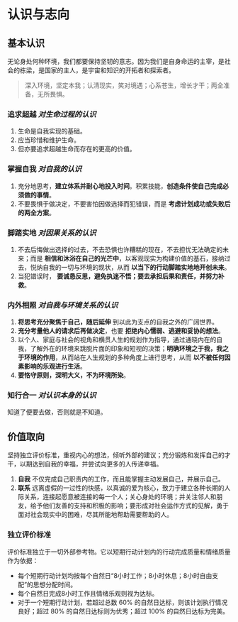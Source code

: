 # 认识与志向

## 基本认识

无论身处何种环境，我们都要保持坚韧的意志。因为我们是自身命运的主宰，是社会的栋梁，是国家的主人，是宇宙和知识的开拓者和探索者。

> 深入环境，坚定本我；认清现实，笑对境遇；心系苍生，增长才干；两全准备，无所畏惧。

### 追求超越 *对生命过程的认识*

1. 生命是自我实现的基础。
2. 应当珍惜和维护生命。
3. 但亦要追求超越生命而存在的更高的价值。

### 掌握自我 *对自我的认识*

1. 充分地思考，**建立体系并耐心地投入时间**。积累技能，**创造条件使自己完成必须做的事情**。
2. 不要畏惧于做决定，不要害怕因做选择而犯错误，而是 **考虑计划成功或失败后的两全方案**。

### 脚踏实地 *对因果关系的认识*

1. 不去后悔做出选择的过去，不去恐惧也许糟糕的现在，不去担忧无法确定的未来；而是 **相信和沐浴在自己的光芒中**，以客观现实为构建价值的基石，接纳过去，悦纳自我的一切与环境的现状，从而 **以当下的行动脚踏实地地开创未来**。
2. 当犯错误时， **要诚恳反思，避免执迷不悟；要去承担后果和责任，并努力补救**。

### 内外相照 *对自我与环境关系的认识*

1. **将思考充分聚焦于自己，随后延伸** 到以此为支点的自我之外的广阔世界。
2. **充分考量他人的请求后再做决定**，也要 **拒绝内心懦弱、逃避和妥协的想法**。
3. 以个人、家庭与社会的视角和横贯人生的规划作为指导，通过通晓内在的自我，了解外在的环境来跳脱片面的印象和短视的决策；**明确环境之于我，我之于环境的作用**，从而站在人生规划的多种角度上进行思考，从而 **以不被任何因素影响的乐观进行生活**。
4. **要恪守原则，深明大义，不为环境所染**。

### 知行合一 *对认识本身的认识*

知道了便要去做，否则就是不知道。

## 价值取向

坚持独立评价标准，重视内心的想法，倾听外部的建议；充分锻炼和发挥自己的才干，以期达到自我的幸福，并尝试向更多的人传递幸福。

1. **自我** 不仅完成自己职责内的工作，而且能掌握主动发展自己，并展示自己。
2. **联系** 远离虚假的一过性的快感，以真诚的爱为核心，致力于建立各种长期的人际关系，连接起愿意被连接的每一个人；关心身处的环境；并关注邻人和朋友，给予他们友善的支持和积极的影响；要形成对社会运作方式的见解，勇于面对社会现实中的困难，尽其所能地帮助需要帮助的人。

### 独立评价标准

评价标准独立于一切外部参考物。它以短期行动计划内的行动完成质量和情绪质量作为依据：

- 每个短期行动计划均按每个自然日“8小时工作；8小时休息；8小时自由支配”的思想分配时间。
- 每个自然日完成8小时工作且情绪乐观则视为达标。
- 对于一个短期行动计划，若超过总数 60% 的自然日达标，则该计划执行情况良好；超过 80% 的自然日达标则为优秀；超过 100% 的自然日达标为完美。
